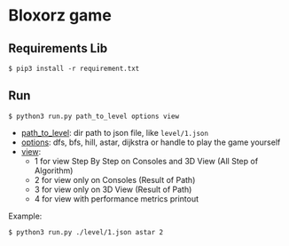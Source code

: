 # Bloxorz game

## Requirements Lib

```
$ pip3 install -r requirement.txt
```

## Run

```
$ python3 run.py path_to_level options view
```

* [path_to_level](): dir path to json file, like `level/1.json`
* [options](): dfs, bfs, hill, astar, dijkstra or handle to play the game yourself
* [view]():
    + 1 for view Step By Step on Consoles and 3D View (All Step of Algorithm)
    + 2 for view only on Consoles (Result of Path)
    + 3 for view only on 3D View (Result of Path)
    + 4 for view with performance metrics printout

Example:
```
$ python3 run.py ./level/1.json astar 2
```
